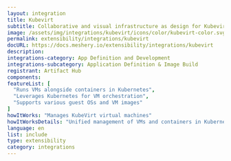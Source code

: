 ```yaml
---
layout: integration
title: Kubevirt
subtitle: Collaborative and visual infrastructure as design for Kubevirt
image: /assets/img/integrations/kubevirt/icons/color/kubevirt-color.svg
permalink: extensibility/integrations/kubevirt
docURL: https://docs.meshery.io/extensibility/integrations/kubevirt
description: 
integrations-category: App Definition and Development
integrations-subcategory: Application Definition & Image Build
registrant: Artifact Hub
components: 
featureList: [
  "Runs VMs alongside containers in Kubernetes",
  "Leverages Kubernetes for VM orchestration",
  "Supports various guest OSs and VM images"
]
howItWorks: "Manages KubeVirt virtual machines"
howItWorksDetails: "Unified management of VMs and containers in Kubernetes"
language: en
list: include
type: extensibility
category: integrations
---
```

